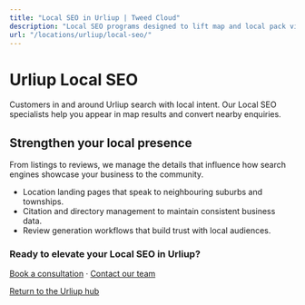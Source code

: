 ```yaml
---
title: "Local SEO in Urliup | Tweed Cloud"
description: "Local SEO programs designed to lift map and local pack visibility for Urliup businesses."
url: "/locations/urliup/local-seo/"
---
```


# Urliup Local SEO

Customers in and around Urliup search with local intent. Our Local SEO specialists help you appear in map results and convert nearby enquiries.

## Strengthen your local presence

From listings to reviews, we manage the details that influence how search engines showcase your business to the community.

- Location landing pages that speak to neighbouring suburbs and townships.
- Citation and directory management to maintain consistent business data.
- Review generation workflows that build trust with local audiences.

### Ready to elevate your Local SEO in Urliup?

[Book a consultation](/consultation/) · [Contact our team](/contact/)

[Return to the Urliup hub](/locations/urliup/)
